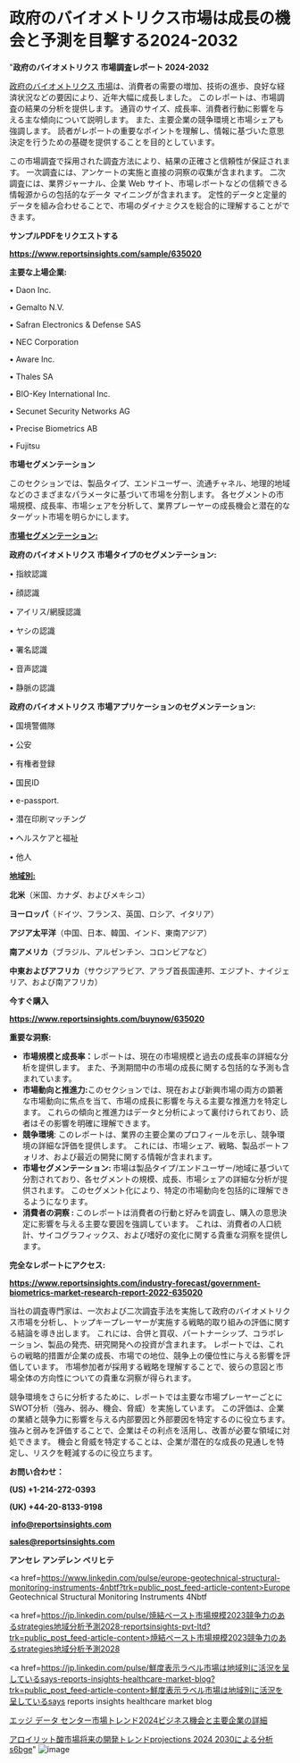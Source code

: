 # 政府のバイオメトリクス市場は成長の機会と予測を目撃する2024-2032

"<strong>政府のバイオメトリクス 市場調査レポート 2024-2032</strong>

<a href=https://www.reportsinsights.com/sample/635020>政府のバイオメトリクス 市場</a>は、消費者の需要の増加、技術の進歩、良好な経済状況などの要因により、近年大幅に成長しました。 このレポートは、市場調査の結果の分析を提供します。 通貨のサイズ、成長率、消費者行動に影響を与える主な傾向について説明します。 また、主要企業の競争環境と市場シェアも強調します。 読者がレポートの重要なポイントを理解し、情報に基づいた意思決定を行うための基礎を提供することを目的としています。

この市場調査で採用された調査方法により、結果の正確さと信頼性が保証されます。 一次調査には、アンケートの実施と直接の洞察の収集が含まれます。 二次調査には、業界ジャーナル、企業 Web サイト、市場レポートなどの信頼できる情報源からの包括的なデータ マイニングが含まれます。 定性的データと定量的データを組み合わせることで、市場のダイナミクスを総合的に理解することができます。

<strong><b>サンプルPDFをリクエストする</b></strong>

<a href=https://www.reportsinsights.com/sample/635020><strong><u>https://www.reportsinsights.com/sample/635020</u></strong></a>

<strong>主要な上場企業:</strong>

• Daon Inc. 

• Gemalto N.V. 

• Safran Electronics & Defense SAS 

• NEC Corporation 

• Aware Inc. 

• Thales SA 

• BIO-Key International Inc. 

• Secunet Security Networks AG 

• Precise Biometrics AB 

• Fujitsu

<strong>市場セグメンテーション</strong>

このセクションでは、製品タイプ、エンドユーザー、流通チャネル、地理的地域などのさまざまなパラメータに基づいて市場を分割します。 各セグメントの市場規模、成長率、市場シェアを分析して、業界プレーヤーの成長機会と潜在的なターゲット市場を明らかにします。

<strong><u>市場セグメンテーション</u></strong><strong><u>:</u></strong>

<strong>政府のバイオメトリクス 市場タイプのセグメンテーション:</strong>

• 指紋認識

• 顔認識

• アイリス/網膜認識

• ヤシの認識

• 署名認識

• 音声認識

• 静脈の認識

<strong>政府のバイオメトリクス 市場アプリケーションのセグメンテーション:</strong>

• 国境警備隊

• 公安

• 有権者登録

• 国民ID

• e-passport.

• 潜在印刷マッチング

• ヘルスケアと福祉

• 他人

<strong><u>地域別</u></strong><strong><u>:</u></strong>

<strong>北米</strong>（米国、カナダ、およびメキシコ）

<strong>ヨーロッパ</strong>（ドイツ、フランス、英国、ロシア、イタリア）

<strong>アジア太平洋</strong>（中国、日本、韓国、インド、東南アジア）

<strong>南アメリカ</strong>（ブラジル、アルゼンチン、コロンビアなど）

<strong>中東およびアフリカ</strong>（サウジアラビア、アラブ首長国連邦、エジプト、ナイジェリア、および南アフリカ）

<strong>今すぐ購入</strong>

<a href=https://www.reportsinsights.com/buynow/635020><strong><u>https://www.reportsinsights.com/buynow/635020</u></strong></a>

<strong>重要な洞察:</strong>
<ul>
  <li><strong>市場規模と成長率：</strong>レポートは、現在の市場規模と過去の成長率の詳細な分析を提供します。 また、予測期間中の市場の成長に関する包括的な予測も含まれています。</li>
  <li><strong>市場動向と推進力:</strong>このセクションでは、現在および新興市場の両方の顕著な市場動向に焦点を当て、市場の成長に影響を与える主要な推進力を特定します。 これらの傾向と推進力はデータと分析によって裏付けられており、読者はその影響を明確に理解できます。</li>
  <li><strong>競争環境</strong>: このレポートは、業界の主要企業のプロフィールを示し、競争環境の詳細な評価を提供します。 これには、市場シェア、戦略、製品ポートフォリオ、および最近の開発に関する情報が含まれます。</li>
  <li><strong>市場セグメンテーション: </strong>市場は製品タイプ/エンドユーザー/地域に基づいて分割されており、各セグメントの規模、成長、市場シェアの詳細な分析が提供されます。 このセグメント化により、特定の市場動向を包括的に理解できるようになります。</li>
  <li><strong>消費者の洞察 : </strong>このレポートは消費者の行動と好みを調査し、購入の意思決定に影響を与える主要な要因を強調しています。 これは、消費者の人口統計、サイコグラフィックス、および嗜好の変化に関する貴重な洞察を提供します。</li>
</ul>
<strong>完全なレポートにアクセス:</strong>

<a href=https://www.reportsinsights.com/industry-forecast/government-biometrics-market-research-report-2022-635020><strong><u><b>https://www.reportsinsights.com/industry-forecast/government-biometrics-market-research-report-2022-635020</b></u></strong></a>

当社の調査専門家は、一次および二次調査手法を実施して政府のバイオメトリクス市場を分析し、トップキープレーヤーが実施する戦略的取り組みの評価に関する結論を導き出します。 これには、合併と買収、パートナーシップ、コラボレーション、製品の発売、研究開発への投資が含まれます。 レポートでは、これらの戦略的措置が企業の成長、市場での地位、競争上の優位性に与える影響を評価しています。 市場参加者が採用する戦略を理解することで、彼らの意図と市場全体の方向性についての貴重な洞察が得られます。

競争環境をさらに分析するために、レポートでは主要な市場プレーヤーごとにSWOT分析（強み、弱み、機会、脅威）を実施しています。 この評価は、企業の業績と競争力に影響を与える内部要因と外部要因を特定するのに役立ちます。 強みと弱みを評価することで、企業はその利点を活用し、改善が必要な領域に対処できます。 機会と脅威を特定することは、企業が潜在的な成長の見通しを特定し、リスクを軽減するのに役立ちます。

<strong>お問い合わせ：</strong>

<strong>(US) +1-214-272-0393</strong>

<strong>(UK) +44-20-8133-9198</strong>

<strong> </strong><a href=info@reportsinsights.com><strong><u>info@reportsinsights.com</u></strong></a>

<a href=sales@reportsinsights.com><strong><u>sales@reportsinsights.com</u></strong></a>

<strong>アンセレ アンデレン ベリヒテ</strong>

<a href=https://www.linkedin.com/pulse/europe-geotechnical-structural-monitoring-instruments-4nbtf?trk=public_post_feed-article-content>Europe Geotechnical Structural Monitoring Instruments 4Nbtf</a>

<a href=https://jp.linkedin.com/pulse/焼結ペースト市場規模2023競争力のあるstrategies地域分析予測2028-reportsinsights-pvt-ltd?trk=public_post_feed-article-content>焼結ペースト市場規模2023競争力のあるstrategies地域分析予測2028</a>

<a href=https://jp.linkedin.com/pulse/鮮度表示ラベル市場は地域別に活況を呈しているsays-reports-insights-healthcare-market-blog?trk=public_post_feed-article-content>鮮度表示ラベル市場は地域別に活況を呈しているsays reports insights healthcare market blog</a>

<a href=https://www.linkedin.com/pulse/エッジ-データ-センター市場トレンド2024ビジネス機会と主要企業の詳細-community-market-research/>エッジ データ センター市場トレンド2024ビジネス機会と主要企業の詳細</a>

<a href=https://www.linkedin.com/pulse/アロイリット酸市場将来の開発トレンドprojections-2024-2030による分析-s6bge/>アロイリット酸市場将来の開発トレンドprojections 2024 2030による分析 s6bge</a>"
![image](https://github.com/gayatrid12/RIstratergy/assets/158473851/a6006798-1ffb-4db8-9e52-d8a7c21f1fa9)
